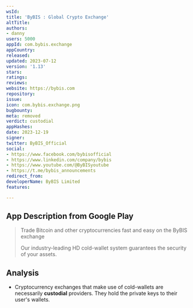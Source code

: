 ```yaml
---
wsId: 
title: 'ByBIS : Global Crypto Exchange'
altTitle: 
authors:
- danny
users: 5000
appId: com.bybis.exchange
appCountry: 
released: 
updated: 2023-07-12
version: '1.13'
stars: 
ratings: 
reviews: 
website: https://bybis.com
repository: 
issue: 
icon: com.bybis.exchange.png
bugbounty: 
meta: removed
verdict: custodial
appHashes: 
date: 2023-12-19
signer: 
twitter: ByBIS_Official
social:
- https://www.facebook.com/bybisofficial
- https://www.linkedin.com/company/bybis
- https://www.youtube.com/@ByBISyoutube
- https://t.me/bybis_announcements
redirect_from: 
developerName: ByBIS Limited
features: 

---
```


## App Description from Google Play

> Trade Bitcoin and other cryptocurrencies fast and easy on the ByBIS exchange
> 
> Our industry-leading HD cold-wallet system guarantees the security of your assets.

## Analysis 

- Cryptocurrency exchanges that make use of cold-wallets are necessarily **custodial** providers. They hold the private keys to their user's wallets.
